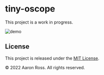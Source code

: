 # tiny-oscope

This project is a work in progress.

![demo](./assets/demo.gif)

## License

This project is released under the [MIT License](./LICENSE).

&copy; 2022 Aaron Ross. All rights reserved.
